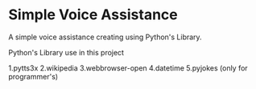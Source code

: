 # Simple Voice Assistance
A simple voice assistance creating using Python's Library.

Python's Library use in this project 

  1.pytts3x
  2.wikipedia
  3.webbrowser-open
  4.datetime
  5.pyjokes (only for programmer's)
